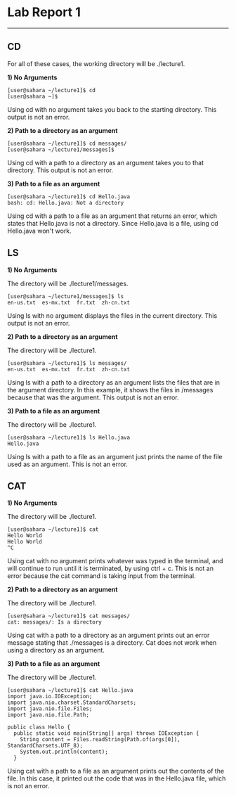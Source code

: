 # **Lab Report 1**
***
## CD
For all of these cases, the working directory will be ./lecture1.

**1) No Arguments**
```
[user@sahara ~/lecture1]$ cd
[user@sahara ~]$
```
Using cd with no argument takes you back to the starting directory. This output is not an error.

**2) Path to a directory as an argument**
```
[user@sahara ~/lecture1]$ cd messages/
[user@sahara ~/lecture1/messages]$
```
Using cd with a path to a directory as an argument takes you to that directory. This output is not an error.

**3) Path to a file as an argument**
```
[user@sahara ~/lecture1]$ cd Hello.java 
bash: cd: Hello.java: Not a directory
```
Using cd with a path to a file as an argument that returns an error, which states that Hello.java is not a directory. Since Hello.java is a file, using cd Hello.java won't work.

## LS

**1) No Arguments**

The directory will be ./lecture1/messages.
```
[user@sahara ~/lecture1/messages]$ ls
en-us.txt  es-mx.txt  fr.txt  zh-cn.txt
```
Using ls with no argument displays the files in the current directory. This output is not an error.

**2) Path to a directory as an argument**

The directory will be ./lecture1.
```
[user@sahara ~/lecture1]$ ls messages/
en-us.txt  es-mx.txt  fr.txt  zh-cn.txt
```
Using ls with a path to a directory as an argument lists the files that are in the argument directory. In this example, it shows the files in /messages because that was the argument. This output is not an error.

**3) Path to a file as an argument**

The directory will be ./lecture1.
```
[user@sahara ~/lecture1]$ ls Hello.java
Hello.java
```
Using ls with a path to a file as an argument just prints the name of the file used as an argument. This is not an error.

## CAT

**1) No Arguments**

The directory will be ./lecture1.
```
[user@sahara ~/lecture1]$ cat
Hello World
Hello World
^C
```
Using cat with no argument prints whatever was typed in the terminal, and will continue to run until it is terminated, by using ctrl + c. This is not an error because the cat command is taking input from the terminal. 

**2) Path to a directory as an argument**

The directory will be ./lecture1.
```
[user@sahara ~/lecture1]$ cat messages/
cat: messages/: Is a directory
```
Using cat with a path to a directory as an argument prints out an error message stating that ./messages is a directory. Cat does not work when using a directory as an argument. 

**3) Path to a file as an argument**

The directory will be ./lecture1.
```
[user@sahara ~/lecture1]$ cat Hello.java
import java.io.IOException;
import java.nio.charset.StandardCharsets;
import java.nio.file.Files;
import java.nio.file.Path;

public class Hello {
  public static void main(String[] args) throws IOException {
    String content = Files.readString(Path.of(args[0]), StandardCharsets.UTF_8);    
    System.out.println(content);
  }
```
Using cat with a path to a file as an argument prints out the contents of the file. In this case, it printed out the code that was in the Hello.java file, which is not an error.



